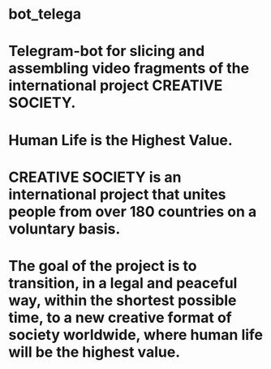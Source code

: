 # bot_telega
# Telegram-bot for slicing and assembling video fragments of the international project CREATIVE SOCIETY. 
# Human Life is the Highest Value. 
# CREATIVE SOCIETY is an international project that unites people from over 180 countries on a voluntary basis. 
# The goal of the project is to transition, in a legal and peaceful way, within the shortest possible time, to a new creative format of society worldwide, where human life will be the highest value.

